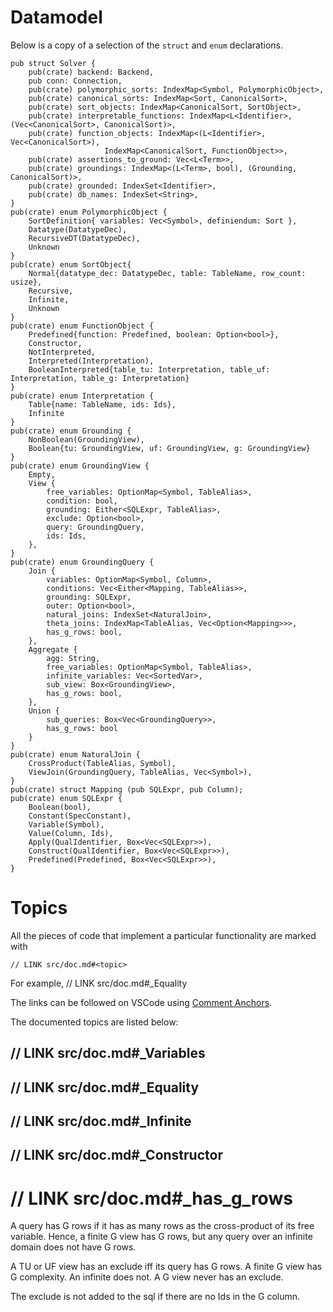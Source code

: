 # Datamodel

Below is a copy of a selection of the `struct` and `enum` declarations.

```
pub struct Solver {
    pub(crate) backend: Backend,
    pub conn: Connection,
    pub(crate) polymorphic_sorts: IndexMap<Symbol, PolymorphicObject>,
    pub(crate) canonical_sorts: IndexMap<Sort, CanonicalSort>,
    pub(crate) sort_objects: IndexMap<CanonicalSort, SortObject>,
    pub(crate) interpretable_functions: IndexMap<L<Identifier>, (Vec<CanonicalSort>, CanonicalSort)>,
    pub(crate) function_objects: IndexMap<(L<Identifier>, Vec<CanonicalSort>),
				     IndexMap<CanonicalSort, FunctionObject>>,
    pub(crate) assertions_to_ground: Vec<L<Term>>,
    pub(crate) groundings: IndexMap<(L<Term>, bool), (Grounding, CanonicalSort)>,
    pub(crate) grounded: IndexSet<Identifier>,
    pub(crate) db_names: IndexSet<String>,
}
pub(crate) enum PolymorphicObject {
    SortDefinition{ variables: Vec<Symbol>, definiendum: Sort },
    Datatype(DatatypeDec),
    RecursiveDT(DatatypeDec),
    Unknown
}
pub(crate) enum SortObject{
    Normal{datatype_dec: DatatypeDec, table: TableName, row_count: usize},
    Recursive,
    Infinite,
    Unknown
}
pub(crate) enum FunctionObject {
    Predefined{function: Predefined, boolean: Option<bool>},
    Constructor,
    NotInterpreted,
    Interpreted(Interpretation),
    BooleanInterpreted{table_tu: Interpretation, table_uf: Interpretation, table_g: Interpretation}
}
pub(crate) enum Interpretation {
    Table{name: TableName, ids: Ids},
    Infinite
}
pub(crate) enum Grounding {
    NonBoolean(GroundingView),
    Boolean{tu: GroundingView, uf: GroundingView, g: GroundingView}
}
pub(crate) enum GroundingView {
    Empty,
    View {
        free_variables: OptionMap<Symbol, TableAlias>,
        condition: bool,
        grounding: Either<SQLExpr, TableAlias>,
        exclude: Option<bool>,
        query: GroundingQuery,
        ids: Ids,
    },
}
pub(crate) enum GroundingQuery {
    Join {
        variables: OptionMap<Symbol, Column>,
        conditions: Vec<Either<Mapping, TableAlias>>,
        grounding: SQLExpr,
        outer: Option<bool>,
        natural_joins: IndexSet<NaturalJoin>,
        theta_joins: IndexMap<TableAlias, Vec<Option<Mapping>>>,
        has_g_rows: bool,
    },
    Aggregate {
        agg: String,
        free_variables: OptionMap<Symbol, TableAlias>,
        infinite_variables: Vec<SortedVar>,
        sub_view: Box<GroundingView>,
        has_g_rows: bool,
    },
    Union {
        sub_queries: Box<Vec<GroundingQuery>>,
        has_g_rows: bool
    }
}
pub(crate) enum NaturalJoin {
    CrossProduct(TableAlias, Symbol),
    ViewJoin(GroundingQuery, TableAlias, Vec<Symbol>),
}
pub(crate) struct Mapping (pub SQLExpr, pub Column);
pub(crate) enum SQLExpr {
    Boolean(bool),
    Constant(SpecConstant),
    Variable(Symbol),
    Value(Column, Ids),
    Apply(QualIdentifier, Box<Vec<SQLExpr>>),
    Construct(QualIdentifier, Box<Vec<SQLExpr>>),
    Predefined(Predefined, Box<Vec<SQLExpr>>),
}
```

# Topics

All the pieces of code that implement a particular functionality are marked with

```
// LINK src/doc.md#<topic>
```

For example, // LINK src/doc.md#_Equality

The links can be followed on VSCode using [Comment Anchors](https://marketplace.visualstudio.com/items?itemName=ExodiusStudios.comment-anchors).

The documented topics are listed below:

## // LINK src/doc.md#_Variables

## // LINK src/doc.md#_Equality

## // LINK src/doc.md#_Infinite

## // LINK src/doc.md#_Constructor

# // LINK src/doc.md#_has_g_rows

A query has G rows if it has as many rows as the cross-product of its free variable.
Hence, a finite G view has G rows, but any query over an infinite domain does not have G rows.

A TU or UF view has an exclude iff its query has G rows.
A finite G view has G complexity.  An infinite does not.
A G view never has an exclude.

The exclude is not added to the sql if there are no Ids in the G column.
